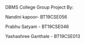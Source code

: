 DBMS College Group Project By: 

Nandini kapoor- BT19CSE056

Prabhu Satyam - BT19CSE046

Yashashree Ganthale - BT19CSE013
